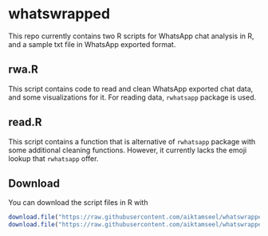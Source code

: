 # whatswrapped

<!-- badges: start -->
<!-- badges: end -->

This repo currently contains two R scripts for WhatsApp chat analysis in R, and a sample txt file in WhatsApp exported format.

## rwa.R

This script contains code to read and clean WhatsApp exported chat data, and some visualizations for it. For reading data, `rwhatsapp` package is used.

## read.R

This script contains a function that is alternative of `rwhatsapp` package with some additional cleaning functions. However, it currently lacks the emoji lookup that `rwhatsapp` offer.  

## Download

You can download the script files in R with

``` r
download.file("https://raw.githubusercontent.com/aiktamseel/whatswrapped/refs/heads/main/read.R", destfile = "read.R") 
download.file("https://raw.githubusercontent.com/aiktamseel/whatswrapped/refs/heads/main/rwa.R", destfile = "rwa.R") 
```
